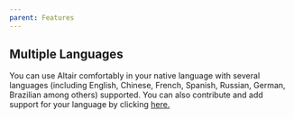 ```yaml
---
parent: Features
---
```


## Multiple Languages

You can use Altair comfortably in your native language with several languages
(including English, Chinese, French, Spanish, Russian, German, Brazilian among others) supported.
You can also contribute and add support for your language by clicking [here.](https://altair-gql-translate.surge.sh/)
